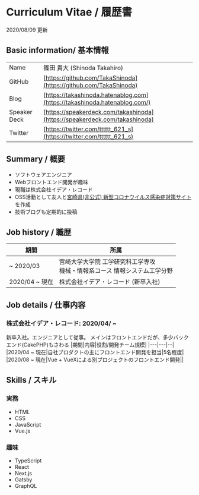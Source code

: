# Curriculum Vitae / 履歴書
2020/08/09 更新

## Basic information/ 基本情報
|||
|---|---|
|Name  |篠田 貴大 (Shinoda Takahiro) |
|GitHub|[https://github.com/TakaShinoda](https://github.com/TakaShinoda)|
|Blog  |[https://takashinoda.hatenablog.com](https://takashinoda.hatenablog.com/)  |
|Speaker Deck|[https://speakerdeck.com/takashinoda](https://speakerdeck.com/takashinoda)|
|Twitter|[https://twitter.com/tttttt_621_s](https://twitter.com/tttttt_621_s)|

## Summary / 概要
- ソフトウェアエンジニア
- Webフロントエンド開発が趣味
- 現職は株式会社イデア・レコード
- OSS活動として友人と[宮崎県(非公式) 新型コロナウイルス感染症対策サイト](https://github.com/covid19-miyazaki/covid19)を作成
- 技術ブログも定期的に投稿


## Job history / 職歴
|期間|所属|
|---|---|
|~ 2020/03|宮崎大学大学院 工学研究科工学専攻<br />機械・情報系コース 情報システム工学分野|
|2020/04 ~ 現在|株式会社イデア・レコード (新卒入社)|



## Job details / 仕事内容
### 株式会社イデア・レコード: 2020/04/ ~
新卒入社。エンジニアとして従事。
メインはフロントエンドだが、多少バックエンド(CakePHP)もさわる
|期間|内容|役割/開発チーム規模|
|---|---|--|
|2020/04 ~ 現在|自社プロダクトの主にフロントエンド開発を担当|5名程度|
|2020/08 ~ 現在|Vue + VueXによる別プロジェクトのフロントエンド開発||


## Skills / スキル
### 実務
- HTML
- CSS
- JavaScript
- Vue.js



### 趣味
- TypeScript
- React
- Next.js
- Gatsby
- GraphQL